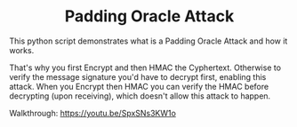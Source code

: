 <h1 align="center">Padding Oracle Attack</h1>

This python script demonstrates what is a Padding Oracle Attack and how it works.

That's why you first Encrypt and then HMAC the Cyphertext. 
Otherwise to verify the message signature you'd have to decrypt first, enabling this attack.
When you Encrypt then HMAC you can verify the HMAC before decrypting (upon receiving), which doesn't allow this attack to happen.

Walkthrough: https://youtu.be/SpxSNs3KW1o
